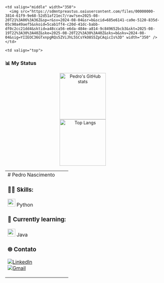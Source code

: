 <table align="center">
  <tr>
    <td valign="top">
# Pedro Nascimento

### 👨‍💻 Skills:
<img src="https://cdn.jsdelivr.net/gh/devicons/devicon/icons/python/python-original.svg" width="25"/> Python

### 📘 Currently learning:
<img src="https://cdn.jsdelivr.net/gh/devicons/devicon/icons/java/java-original.svg" width="25"/> Java

### 🌐 Contato

[![LinkedIn](https://img.shields.io/badge/CONECTE--SE-555555?style=for-the-badge&logo=linkedin&logoColor=white&label=LINKEDIN&labelColor=0077B5)](https://www.linkedin.com/in/pedro-nascimento-silva-7157a137b/)
<br>
[![Gmail](https://img.shields.io/badge/ME_ENVIE_UM_EMAIL-555555?style=for-the-badge&logo=gmail&logoColor=white&label=GMAIL&labelColor=D14836)](mailto:pedrosilva2302@outlook.com)
    </td>

    <td valign="middle" width="350">
      <img src="https://sdmntpreastus.oaiusercontent.com/files/00000000-3814-61f9-9e68-52d51af21ec7/raw?se=2025-08-20T21%3A06%3A36Z&sp=r&sv=2024-08-04&sr=b&scid=685e6141-ca9e-5120-835d-05c90a49aef5&skoid=5cab1ff4-c20d-41dc-babb-df0c2cc21dd4&sktid=a48cca56-e6da-484e-a814-9c849652bcb3&skt=2025-08-19T22%3A30%3A40Z&ske=2025-08-20T22%3A30%3A40Z&sks=b&skv=2024-08-04&sig=YIIEOC36GTxnpgRQs5ZViJhL5SCsYkO8S5ZpCAqicIs%3D" width="350" />
    </td>

    <td valign="top">
### 📊 My Status
<p align="center">
  <img height="150" src="https://github-readme-stats.vercel.app/api?username=pedro-nascimento-silva&show_icons=true&theme=radical" alt="Pedro's GitHub stats" />
  <br>
  <img height="150" src="https://github-readme-stats.vercel.app/api/top-langs/?username=pedro-nascimento-silva&layout=compact&langs_count=6&theme=radical" alt="Top Langs" />
</p>
    </td>
  </tr>
</table>

